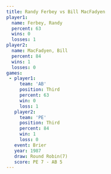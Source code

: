 ```yaml
---
title: Randy Ferbey vs Bill MacFadyen
player1:               
  name: Ferbey, Randy  
  percent: 63          
  wins: 0              
  losses: 1            
player2:               
  name: MacFadyen, Bill
  percent: 84          
  wins: 1              
  losses: 0            
games:
 - player1:         
     team: 'AB'     
     position: Third
     percent: 63    
     win: 0         
     loss: 1        
   player2:         
     team: 'PE'     
     position: Third
     percent: 84    
     win: 1         
     loss: 0        
   event: Brier        
   year: 1987          
   draw: Round Robin(7)
   score: PE 7 - AB 5  
---
```

